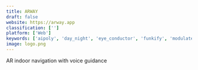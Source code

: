 ```yaml
---
title: ARWAY
draft: false 
website: https://arway.app
classification: ['']
platform: ['Web']
keywords: ['aipoly', 'day_night', 'eye_conductor', 'funkify', 'modulate_beta', 'see_now', 'seeing_ai', 'sunu_band', 'swiftbraille', 'taptapsee', 'uber_sign_language', 'wayfindr', 'we_are_colorblind', 'esight']
image: logo.png
---
```

AR indoor navigation with voice guidance